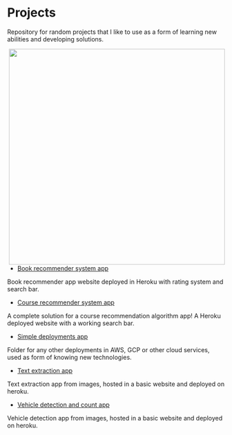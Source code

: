 # Projects
Repository for random projects that I like to use as a form of learning new abilities and developing solutions.

<img src="https://i.pinimg.com/564x/3d/e2/a2/3de2a2fe0bfa53295afec8c3311f7016.jpg" width="500" align = "right">


* [Book recommender system app](https://github.com/brunhs/projects/tree/main/book-recommender-system-app)

Book recommender app website deployed in Heroku with rating system and search bar.

* [Course recommender system app](https://github.com/brunhs/projects/tree/main/course-recommender-system-app)

A complete solution for a course recommendation algorithm app! A Heroku deployed website with a working search bar.

* [Simple deployments app](https://github.com/brunhs/projects/tree/main/simple-deployments-gcp-app)

Folder for any other deployments in AWS, GCP or other cloud services, used as form of knowing new technologies.

* [Text extraction app](https://github.com/brunhs/projects/tree/main/text-extraction-app)

Text extraction app from images, hosted in a basic website and deployed on heroku.

* [Vehicle detection and count app](https://github.com/brunhs/projects/tree/main/vehicle-detection-app)

Vehicle detection app from images, hosted in a basic website and deployed on heroku.
